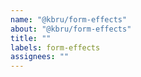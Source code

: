 ```yaml
---
name: "@kbru/form-effects"
about: "@kbru/form-effects"
title: ""
labels: form-effects
assignees: ""
---
```

